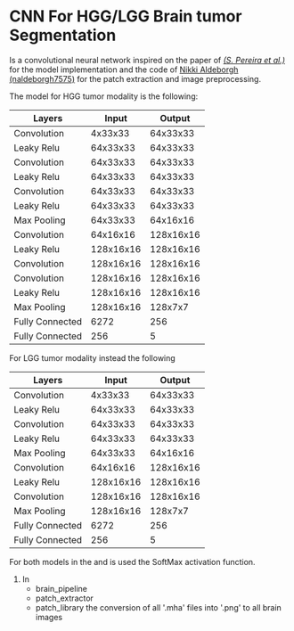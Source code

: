 # CNN For HGG/LGG Brain tumor Segmentation

Is a convolutional neural network inspired on the paper of *[ (S. Pereira et al.)]( http://ieeexplore.ieee.org/stamp/stamp.jsp?tp=&arnumber=7426413&isnumber=7463083)*  for the model implementation and the code of [Nikki Aldeborgh
(naldeborgh7575)](https://github.com/naldeborgh7575/brain_segmentation) for the patch extraction and image preprocessing.


The model for HGG tumor modality is the following:

| Layers      | Input           | Output |
| --- |---|---|
| Convolution | 4x33x33 | 64x33x33 |
|Leaky Relu| 64x33x33 | 64x33x33 |
| Convolution  | 64x33x33| 64x33x33|
|Leaky Relu| 64x33x33 | 64x33x33 |
| Convolution  | 64x33x33| 64x33x33|
|Leaky Relu| 64x33x33 | 64x33x33 |
|Max Pooling|  64x33x33| 64x16x16 |
| Convolution  | 64x16x16| 128x16x16|
|Leaky Relu | 128x16x16| 128x16x16|
| Convolution  | 128x16x16| 128x16x16|
| Convolution  | 128x16x16| 128x16x16|
|Leaky Relu | 128x16x16| 128x16x16|
|Max Pooling| 128x16x16| 128x7x7|
|Fully Connected|6272|256|
|Fully Connected|256|5|




 For LGG tumor modality instead the following

| Layers      | Input           | Output |
| --- |---|---|
| Convolution | 4x33x33 | 64x33x33 |
|Leaky Relu| 64x33x33 | 64x33x33 |
| Convolution  | 64x33x33| 64x33x33|
|Leaky Relu| 64x33x33 | 64x33x33 |
|Max Pooling|  64x33x33| 64x16x16 |
| Convolution  | 64x16x16| 128x16x16|
|Leaky Relu| 128x16x16| 128x16x16|
| Convolution  | 128x16x16| 128x16x16|
|Max Pooling| 128x16x16| 128x7x7|
|Fully Connected|6272|256|
|Fully Connected|256|5|


For both models in the and is used the SoftMax activation function.

1.  In 
	* brain_pipeline
	* patch_extractor
	* patch_library
 the conversion of all '.mha'  files into '.png'  to all brain images 